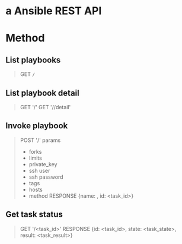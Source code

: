 # a Ansible REST API

# Method
## List playbooks
> GET `/`

## List playbook detail
> GET '/<playbook>'
> GET '/<playbook>/detail'

## Invoke playbook
> POST '/<playbook>'
> params
> - forks
> - limits
> - private_key
> - ssh user
> - ssh password
> - tags
> - hosts
> - method
> RESPONSE {name: <playbook>, id: <task_id>}

## Get task status
> GET '/<task_id>'
> RESPONSE {id: <task_id>, state: <task_state>, result: <task_result>}

